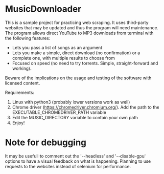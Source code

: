 # MusicDownloader
This is a sample project for practicing web scraping. It uses third-party websites that may be updated and thus the program will need maintenance. 
The program allows direct YouTube to MP3 downloads from terminal with the following features:
  - Lets you pass a list of songs as an argument
  - Lets you make a simple, direct download (no confirmation) or a complete one, with multiple results to choose from
  - Focused on speed (no need to try torrents. Simple, straight-forward and working).
  
 Beware of the implications on the usage and testing of the software with licensed content.

Requirements:
1. Linux with python3 (probably lower versions work as well)
2. Chrome driver (https://chromedriver.chromium.org/). Add the path to the EXECUTABLE_CHROMEDRIVER_PATH variable
3. Edit the MUSIC_DIRECTORY variable to contain your own path
4. Enjoy!

# Note for debugging #
It may be usefull to comment out the '--headless' and '--disable-gpu' options to have a visual feedback on what is happening.
Planning to use requests to the websites instead of selenium for performance.
